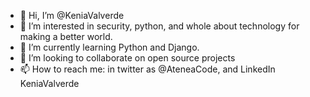 - 👋 Hi, I’m @KeniaValverde
- 👀 I’m interested in security, python, and whole about technology for making a better world.
- 🌱 I’m currently learning Python and Django.
- 💞️ I’m looking to collaborate on open source projects
- 📫 How to reach me: in twitter as @AteneaCode, and LinkedIn KeniaValverde

<!---
KeniaValverde/KeniaValverde is a ✨ special ✨ repository because its `README.md` (this file) appears on your GitHub profile.
You can click the Preview link to take a look at your changes.
--->
